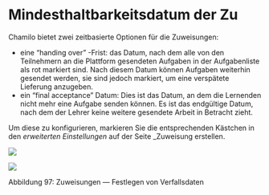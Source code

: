 # Mindesthaltbarkeitsdatum der Zu

Chamilo bietet zwei zeitbasierte Optionen für die Zuweisungen:

* eine “handing over” -Frist: das Datum, nach dem alle von den Teilnehmern an die Plattform gesendeten Aufgaben in der Aufgabenliste als rot markiert sind. Nach diesem Datum können Aufgaben weiterhin gesendet werden, sie sind jedoch markiert, um eine verspätete Lieferung anzugeben.
* ein “final acceptance” Datum: Dies ist das Datum, an dem die Lernenden nicht mehr eine Aufgabe senden können. Es ist das endgültige Datum, nach dem der Lehrer keine weitere gesendete Arbeit in Betracht zieht.

Um diese zu konfigurieren, markieren Sie die entsprechenden Kästchen in den _erweiterten Einstellungen_ auf der Seite \_Zuweisung erstellen.

![](../../.gitbook/assets/graphics72%20%283%29.png)

![](../../.gitbook/assets/graphics368%20%281%29.png)

Abbildung 97: Zuweisungen — Festlegen von Verfallsdaten

